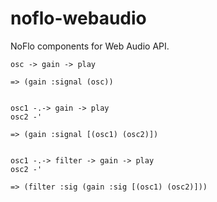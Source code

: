 noflo-webaudio
==============

NoFlo components for Web Audio API.

```
osc -> gain -> play

=> (gain :signal (osc))


osc1 -.-> gain -> play
osc2 -'

=> (gain :signal [(osc1) (osc2)])


osc1 -.-> filter -> gain -> play
osc2 -'

=> (filter :sig (gain :sig [(osc1) (osc2)]))
```